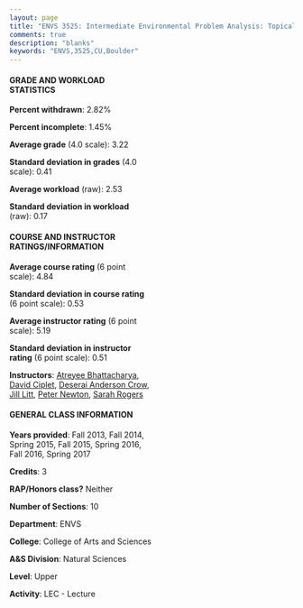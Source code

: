 ```yaml
---
layout: page
title: "ENVS 3525: Intermediate Environmental Problem Analysis: Topical Cornerstones Statistics"
comments: true
description: "blanks"
keywords: "ENVS,3525,CU,Boulder"
---
```

<head>
<script src="https://ajax.googleapis.com/ajax/libs/jquery/2.1.3/jquery.min.js"></script>
<script src="https://dl.dropboxusercontent.com/s/pc42nxpaw1ea4o9/highcharts.js?dl=0"></script>
<!-- <script src="../assets/js/highcharts.js"></script> -->
<style type="text/css">@font-face {
	font-family: "Bebas Neue";
	src: url(https://www.filehosting.org/file/details/544349/BebasNeue Regular.otf) format("opentype");
	}
	h1.Bebas { 
		font-family: "Bebas Neue", Verdana, Tahoma;
	}
</style>
</head>
<body>
	<div id="container" style="float: right; width: 45%; height: 88%; margin-left: 2.5%; margin-right: 2.5%;"></div>
	<script language="JavaScript">
		$(document).ready(function() {
		var chart = {type: 'column'};
		var title = {text: 'Grade Distribution'};
		var xAxis = {categories: ['A','B','C','D','F'],crosshair: true};
		var yAxis = {min: 0,title: {text: 'Percentage'}};
		var tooltip = {headerFormat: '<center><b><span style="font-size:20px">{point.key}</span></b></center>',
		               pointFormat: '<td style="padding:0"><b>{point.y:.1f}%</b></td>',
		               footerFormat: '</table>',shared: true,useHTML: true};
		var plotOptions = {column: {pointPadding: 0.0,borderWidth: 0}};  
		var credits = {enabled: false};var series= [{name: 'Percent',data: [46.47,38.59,11.24,1.69,2.01,]}];
		var json = {};
		json.chart = chart;
		json.title = title;
		json.tooltip = tooltip;
		json.xAxis = xAxis;
		json.yAxis = yAxis;  
		json.series = series;
		json.plotOptions = plotOptions;  
		json.credits = credits;
		$('#container').highcharts(json);
	});
	</script>
</body>
			   
#### GRADE AND WORKLOAD STATISTICS

**Percent withdrawn**: 2.82%

**Percent incomplete**: 1.45%

**Average grade** (4.0 scale): 3.22

**Standard deviation in grades** (4.0 scale): 0.41

**Average workload** (raw): 2.53

**Standard deviation in workload** (raw): 0.17

#### COURSE AND INSTRUCTOR RATINGS/INFORMATION

**Average course rating** (6 point scale): 4.84

**Standard deviation in course rating** (6 point scale): 0.53

**Average instructor rating** (6 point scale): 5.19

**Standard deviation in instructor rating** (6 point scale): 0.51

**Instructors**: <a href='../../instructors/Atreyee_Bhattacharya'>Atreyee Bhattacharya</a>, <a href='../../instructors/David_Ciplet'>David Ciplet</a>, <a href='../../instructors/Deserai_Anderson_Crow'>Deserai Anderson Crow</a>, <a href='../../instructors/Jill_Litt'>Jill Litt</a>, <a href='../../instructors/Peter_Newton'>Peter Newton</a>, <a href='../../instructors/Sarah_Rogers'>Sarah Rogers</a>

#### GENERAL CLASS INFORMATION

**Years provided**: Fall 2013, Fall 2014, Spring 2015, Fall 2015, Spring 2016, Fall 2016, Spring 2017

**Credits**: 3

**RAP/Honors class?** Neither

**Number of Sections**: 10

**Department**: ENVS

**College**: College of Arts and Sciences

**A&S Division**: Natural Sciences

**Level**: Upper

**Activity**: LEC - Lecture
